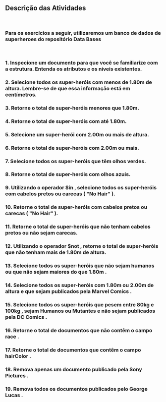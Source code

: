 ## Descrição das Atividades
<br>

### Para os exercícios a seguir, utilizaremos um banco de dados de superheroes do repositório Data Bases
<br>

### 1. Inspecione um documento para que você se familiarize com a estrutura. Entenda os atributos e os níveis existentes.
### 2. Selecione todos os super-heróis com menos de 1.80m de altura. Lembre-se de que essa informação está em centímetros.
### 3. Retorne o total de super-heróis menores que 1.80m.
### 4. Retorne o total de super-heróis com até 1.80m.
### 5. Selecione um super-herói com 2.00m ou mais de altura.
### 6. Retorne o total de super-heróis com 2.00m ou mais.
### 7. Selecione todos os super-heróis que têm olhos verdes.
### 8. Retorne o total de super-heróis com olhos azuis.
### 9. Utilizando o operador $in , selecione todos os super-heróis com cabelos pretos ou carecas ( "No Hair" ).
### 10. Retorne o total de super-heróis com cabelos pretos ou carecas ( "No Hair" ).
### 11. Retorne o total de super-heróis que não tenham cabelos pretos ou não sejam carecas.
### 12. Utilizando o operador $not , retorne o total de super-heróis que não tenham mais de 1.80m de altura.
### 13. Selecione todos os super-heróis que não sejam humanos ou que não sejam maiores do que 1.80m .
### 14. Selecione todos os super-heróis com 1.80m ou 2.00m de altura e que sejam publicados pela Marvel Comics .
### 15. Selecione todos os super-heróis que pesem entre 80kg e 100kg , sejam Humanos ou Mutantes e não sejam publicados pela DC Comics .
### 16. Retorne o total de documentos que não contêm o campo race .
### 17. Retorne o total de documentos que contêm o campo hairColor .
### 18. Remova apenas um documento publicado pela Sony Pictures .
### 19. Remova todos os documentos publicados pelo George Lucas .

